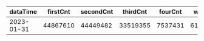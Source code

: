 |dataTime|firstCnt|secondCnt|thirdCnt|fourCnt|winCnt|vrate|wrate|
|-|-|-|-|-|-|-|-|
|2023-01-31|44867610|44449482|33519355|7537431|6124309|0%|0%|